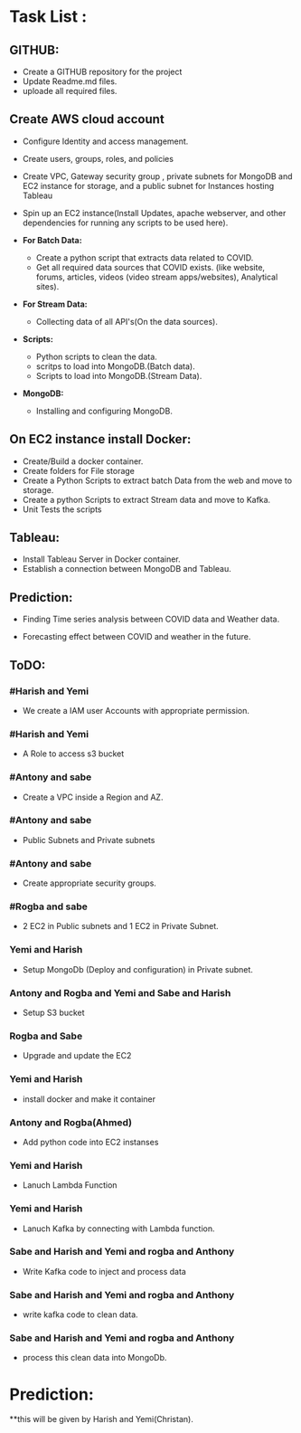  # Task List :
 ## GITHUB:
  * Create a GITHUB repository for the project
  * Update Readme.md files. 
  * uploade all required files.
  
 ## Create AWS cloud account 
  * Configure Identity and access management.
  * Create users, groups, roles, and policies
  * Create VPC, Gateway security group , private subnets for MongoDB and EC2 instance for storage, and a public subnet for Instances hosting  Tableau
  * Spin up an EC2 instance(Install Updates, apache webserver, and other dependencies for running any scripts to be used here).

* **For Batch Data:**
  * Create a python script that extracts data related to COVID.
  * Get all required data sources that COVID exists. (like website, forums, articles, videos (video stream apps/websites), Analytical sites).
* **For Stream Data:**
  * Collecting data of all API's(On the data sources).

* **Scripts:**
  * Python scripts to clean the data.
  * scritps to load into MongoDB.(Batch data).
  * Scripts to load into MongoDB.(Stream Data).
  
* **MongoDB:**
  * Installing and configuring MongoDB.
 
## On EC2 instance install Docker:

 * Create/Build a docker container.
 * Create folders for File storage
 * Create a Python Scripts to extract batch Data from the web and move to storage.
 * Create a python Scripts to extract Stream data and move to Kafka.
 * Unit Tests the scripts


## Tableau:

 * Install Tableau Server in Docker container.
 * Establish a connection between MongoDB and Tableau.

## Prediction:

 * Finding Time series analysis between COVID data and Weather data.

 * Forecasting effect between COVID and weather in the future.
## ToDO:

### **#Harish and Yemi** 
*  We create a IAM user Accounts with appropriate permission. 
### **#Harish and Yemi**
*  A Role to access s3 bucket
### **#Antony and sabe**
*  Create a VPC inside a Region and AZ.
### **#Antony and sabe**
*  Public Subnets and Private subnets 
### **#Antony and sabe**
*  Create appropriate security groups. 
### **#Rogba and sabe**
*  2 EC2 in Public subnets and 1 EC2 in Private Subnet. 
### **Yemi and Harish**
*  Setup MongoDb (Deploy and configuration) in Private subnet. 
### **Antony and Rogba and Yemi and Sabe and Harish**
*  Setup S3 bucket 
### **Rogba and Sabe**
*  Upgrade and update the EC2 
### **Yemi and Harish**
*  install docker and make it container 
### **Antony and Rogba(Ahmed)**
*  Add python code into EC2 instanses 
### **Yemi and Harish**
*  Lanuch Lambda Function 
### **Yemi and Harish**
*  Lanuch Kafka  by connecting with Lambda function. 
### **Sabe and Harish and Yemi and rogba and Anthony**
*  Write Kafka code to inject and process data 
### **Sabe and Harish and Yemi and rogba and Anthony**
*  write kafka code to clean data.
### **Sabe and Harish and Yemi and rogba and Anthony**
*  process this clean data into MongoDb.
# Prediction: 
**this will be given by Harish and Yemi(Christan). 


